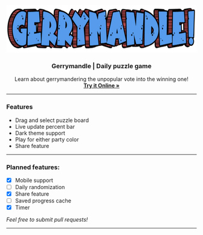 <br>

<p align="center">
 <img src="https://raw.githubusercontent.com/ssambender/gerrymandle/refs/heads/main/logo.png" alt="Gerrymandle Logo" height="125">
</p>

<h3 align="center">Gerrymandle | Daily puzzle game</h3>

<p align="center">
Learn about gerrymandering the unpopular vote into the winning one!
 <br>
 <a href="https://ssambender.github.io/gerrymandle/"><strong>Try it Online »</strong></a>
</p>

___

### Features
- Drag and select puzzle board
- Live update percent bar
- Dark theme support
- Play for either party color
- Share feature

---


### Planned features:
- [X] Mobile support
- [ ] Daily randomization
- [X] Share feature
- [ ] Saved progress cache
- [X] Timer

_Feel free to submit pull requests!_

---

